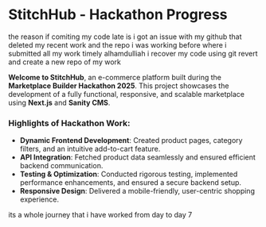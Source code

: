 # StitchHub - Hackathon Progress  
the reason if comiting my code late is i got an issue with my github that deleted my recent work and the repo i was working before where i submitted all my work timely alhamdulliah i recover my code using git revert and create a new repo of my work 

**Welcome to StitchHub**, an e-commerce platform built during the **Marketplace Builder Hackathon 2025**. This project showcases the development of a fully functional, responsive, and scalable marketplace using **Next.js** and **Sanity CMS**.  

### Highlights of Hackathon Work:  
- **Dynamic Frontend Development**: Created product pages, category filters, and an intuitive add-to-cart feature.  
- **API Integration**: Fetched product data seamlessly and ensured efficient backend communication.  
- **Testing & Optimization**: Conducted rigorous testing, implemented performance enhancements, and ensured a secure backend setup.  
- **Responsive Design**: Delivered a mobile-friendly, user-centric shopping experience.  

its a whole journey that i have worked from day to day 7 
